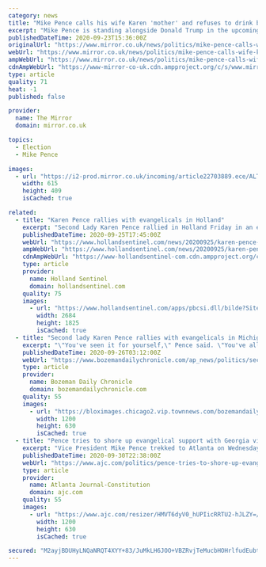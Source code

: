 ```yaml
---
category: news
title: "Mike Pence calls his wife Karen 'mother' and refuses to drink booze without her"
excerpt: "Mike Pence is standing alongside Donald Trump in the upcoming US election, where he hopes to be elected Vice President for a second term"
publishedDateTime: 2020-09-23T15:36:00Z
originalUrl: "https://www.mirror.co.uk/news/politics/mike-pence-calls-wife-karen-22716769"
webUrl: "https://www.mirror.co.uk/news/politics/mike-pence-calls-wife-karen-22716769"
ampWebUrl: "https://www.mirror.co.uk/news/politics/mike-pence-calls-wife-karen-22716769.amp"
cdnAmpWebUrl: "https://www-mirror-co-uk.cdn.ampproject.org/c/s/www.mirror.co.uk/news/politics/mike-pence-calls-wife-karen-22716769.amp"
type: article
quality: 71
heat: -1
published: false

provider:
  name: The Mirror
  domain: mirror.co.uk

topics:
  - Election
  - Mike Pence

images:
  - url: "https://i2-prod.mirror.co.uk/incoming/article22703889.ece/ALTERNATES/s615/0_President-Trump-Welcomes-Australian-Prime-Minister-Scott-Morrison-To-Washington-On-State-Visit.jpg"
    width: 615
    height: 409
    isCached: true

related:
  - title: "Karen Pence rallies with evangelicals in Holland"
    excerpt: "Second Lady Karen Pence rallied in Holland Friday in an effort to energize the evangelical base which played a key role in elevating"
    publishedDateTime: 2020-09-25T17:45:00Z
    webUrl: "https://www.hollandsentinel.com/news/20200925/karen-pence-rallies-with-evangelicals-in-holland"
    ampWebUrl: "https://www.hollandsentinel.com/news/20200925/karen-pence-rallies-with-evangelicals-in-holland?template=ampart"
    cdnAmpWebUrl: "https://www-hollandsentinel-com.cdn.ampproject.org/c/s/www.hollandsentinel.com/news/20200925/karen-pence-rallies-with-evangelicals-in-holland?template=ampart"
    type: article
    provider:
      name: Holland Sentinel
      domain: hollandsentinel.com
    quality: 75
    images:
      - url: "https://www.hollandsentinel.com/apps/pbcsi.dll/bilde?Site=MI&Date=20200925&Category=NEWS&ArtNo=200929455&Ref=AR"
        width: 2684
        height: 1825
        isCached: true
  - title: "Second lady Karen Pence rallies with evangelicals in Michigan"
    excerpt: "\"You've seen it for yourself,\" Pence said. \"You've all seen it for yourself, President Trump and Vice President (Mike) Pence are staunch defenders of religious liberty here at home and around the world.\" Evangelical voters were a key facet of Trump's ..."
    publishedDateTime: 2020-09-26T03:12:00Z
    webUrl: "https://www.bozemandailychronicle.com/ap_news/politics/second-lady-karen-pence-rallies-with-evangelicals-in-michigan/article_f2152a25-4eae-5aea-af2d-31b5b9cf6414.html"
    type: article
    provider:
      name: Bozeman Daily Chronicle
      domain: bozemandailychronicle.com
    quality: 55
    images:
      - url: "https://bloximages.chicago2.vip.townnews.com/bozemandailychronicle.com/content/tncms/custom/image/2ffee154-edef-11e4-a572-ab4a61dde6eb.png"
        width: 1200
        height: 630
        isCached: true
  - title: "Pence tries to shore up evangelical support with Georgia visit"
    excerpt: "Vice President Mike Pence trekked to Atlanta on Wednesday with a mission of energizing conservative evangelicals in Georgia, the latest sign Republicans are intensifying their efforts to carry a state that had long been a GOP lock."
    publishedDateTime: 2020-09-30T22:38:00Z
    webUrl: "https://www.ajc.com/politics/pence-tries-to-shore-up-evangelical-support-with-georgia-visit/GGUHX7JH3NDIHD5HC36B7QOGQY/"
    type: article
    provider:
      name: Atlanta Journal-Constitution
      domain: ajc.com
    quality: 55
    images:
      - url: "https://www.ajc.com/resizer/HMVT6dyV0_hUPIicRRTU2-hJLZY=/1200x630/cloudfront-us-east-1.images.arcpublishing.com/ajc/KGQOM2XQZ3DU22X5PSY4VV7LJY.jpg"
        width: 1200
        height: 630
        isCached: true

secured: "M2ayjBDUHyLNQaNRQT4XYY+83/JuMkLH6JOO+VBZRvjTeMucbHOHrlfudEubtWKFS56hbLeAUHa+3Dj/VY5DjECYOwo1IgSqqp9ZyJUmOkU04a5FhQw7+xHlye2rcgg44tIeahyR2fCx3AsrCyN//4KENpGk7xT1RGjE3UlSyNE7h21O3V9eEoocZU/1fSv+HGsrmpbA5iaOiqCtdWjFSjAK2ZvsQ6ubq+oSHl3yc1siRXZs//7NLrRMZks+chhSwKFhFovoJd5fPXqkxD4HOuWeqyy9m2QFvgjkBR0I4QFridc9tvPwWSEqTUXbilbTji6MDThjQo+6MNAfmDvdyOj8YPO/Zf1Dk6oNbgqSanU=;zenFkbaP9qEM9/uXQ27aeg=="
---
```


